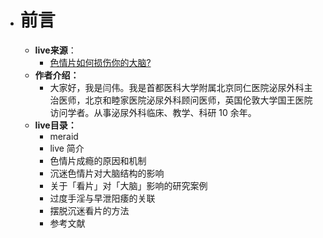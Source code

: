 - # 前言

  - **live来源**：
  	- [色情片如何损伤你的大脑? ](https://www.zhihu.com/lives/938729029810073600/messages)
  - **作者介绍：**
  	- 大家好，我是闫伟。我是首都医科大学附属北京同仁医院泌尿外科主治医师，北京和睦家医院泌尿外科顾问医师，英国伦敦大学国王医院访问学者。从事泌尿外科临床、教学、科研 10 余年。 
  - **live目录：**
  	- meraid
  	- live 简介
  	- 色情片成瘾的原因和机制
  	- 沉迷色情片对大脑结构的影响
  	- 关于「看片」对「大脑」影响的研究案例 
  	- 过度手淫与早泄阳痿的关联
  	- 摆脱沉迷看片的方法
  	- 参考文献

